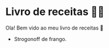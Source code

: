# Livro de receitas :man_cook:

Ola! Bem vido ao meu livro de receitas :wave:

* Strogonoff de frango.

